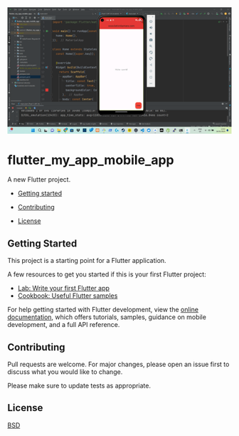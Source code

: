 <img src="https://github.com/kkamara/useful/blob/main/flutter_my_app_mobile_app.png?raw=true" alt="flutter_my_app_mobile_app.png" width=""/>

# flutter_my_app_mobile_app

A new Flutter project.

* [Getting started](#getting-started)

* [Contributing](#contributing)

* [License](#license)

## Getting Started

This project is a starting point for a Flutter application.

A few resources to get you started if this is your first Flutter project:

- [Lab: Write your first Flutter app](https://docs.flutter.dev/get-started/codelab)
- [Cookbook: Useful Flutter samples](https://docs.flutter.dev/cookbook)

For help getting started with Flutter development, view the
[online documentation](https://docs.flutter.dev/), which offers tutorials,
samples, guidance on mobile development, and a full API reference.

## Contributing
Pull requests are welcome. For major changes, please open an issue first to discuss what you would like to change.

Please make sure to update tests as appropriate.

## License
[BSD](https://opensource.org/licenses/BSD-3-Clause)
